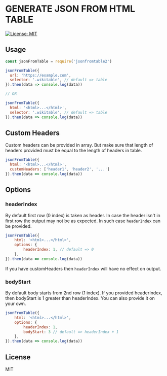 # GENERATE JSON FROM HTML TABLE

[![License: MIT](https://img.shields.io/badge/License-MIT-blue.svg)](https://opensource.org/licenses/MIT) 

## Usage

```js
const jsonFromTable = require('jsonfromtable2')

jsonFromTable({
  url: 'https://example.com',
  selector: '.wikitable', // default => table
}).then(data => console.log(data))

// OR

jsonFromTable({
  html: '<html>...</html>',
  selector: '.wikitable', // default => table
}).then(data => console.log(data))

```


## Custom Headers

Custom headers can be provided in array. But make sure that length of headers provided must be equal to the length of headers in table.

```js
jsonFromTable({
  html: '<html>...</html>',
  customHeaders: ['header1', 'header2', '...']
}).then(data => console.log(data))
```

## Options

### headerIndex

By default first row (0 index) is taken as header. In case the header isn't in first row the output may not be as expected. In such case `headerIndex` can be provided.

```js
jsonFromTable({
    html: '<html>...</html>',
    options: {
        headerIndex: 1, // default => 0
    },
}).then(data => console.log(data))
```

If you have customHeaders then `headerIndex` will have no effect on output.

### bodyStart

By default body starts from 2nd row (1 index). If you provided headerIndex, then bodyStart is 1 greater than headerIndex. You can also provide it on your own.

```js
jsonFromTable({
    html: '<html>...</html>',
    options: {
        headerIndex: 1,
        bodyStart: 3 // default => headerIndex + 1
    },
}).then(data => console.log(data))
```

## License
MIT